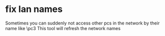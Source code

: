 fix lan names
============

Sometimes you can suddenly not access other pcs in the network by their name like \\pc3
This tool will refresh the network names
